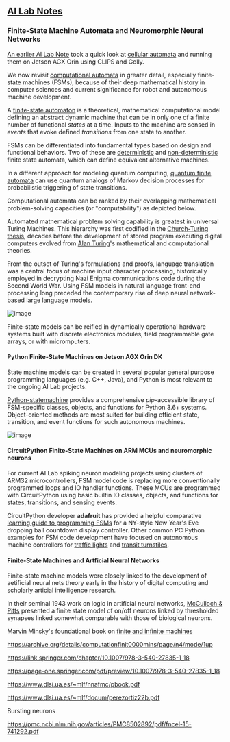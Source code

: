 ## <u>AI Lab Notes</u>

### **Finite-State Machine Automata and Neuromorphic Neural Networks**

[An earlier AI Lab Note](https://github.com/rtrelease/Jetson-Symbolics-Neuromorphics/blob/main/GameOfLife.md) took a quick look at [cellular automata](https://plato.stanford.edu/entries/cellular-automata/) and running them on Jetson AGX Orin using CLIPS and Golly.  

We now revisit [computational automata](https://en.m.wikipedia.org/wiki/Automata_theory) in greater detail, especially finite-state machines (FSMs), because of their deep mathematical history in computer sciences and current significance for robot and autonomous machine development.

A [finite-state automaton](https://en.m.wikipedia.org/wiki/Finite-state_machine) is a theoretical, mathematical computational model defining an abstract dynamic machine that can be in only one of a finite number of functional *states* at a time.  Inputs to the machine are sensed in *events* that evoke defined *transitions* from one state to another.

FSMs can be differentiated into fundamental types based on design and functional behaviors. Two of these are [deterministic](https://en.m.wikipedia.org/wiki/Deterministic_finite_automaton) and [non-deterministic](https://en.m.wikipedia.org/wiki/Nondeterministic_finite_automaton) finite state automata, which can define equivalent alternative machines.

In a different approach for modeling quantum computing, [quantum finite automata](https://en.m.wikipedia.org/w/index.php?title=Quantum_finite_automaton) can use quantum analogs of Markov decision processes for probabilistic triggering of state transitions.

Computational automata can be ranked by their overlapping mathematical problem-solving capacities (or "computability") as depicted below.  

Automated mathematical problem solving capability is greatest in universal Turing Machines.  This hierarchy was first codified in the [Church-Turing thesis](https://plato.stanford.edu/entries/church-turing/), decades before the development of stored program executing digital computers evolved from [Alan Turing](https://en.m.wikipedia.org/wiki/Alan_Turing)'s mathematical and computational theories.

From the outset of Turing's formulations and proofs, language translation was a central focus of machine input character processing, historically employed in decrypting Nazi Enigma communications code during the Second World War.  Using FSM models in natural language front-end processing long preceded the contemporary rise of deep neural network-based large language models.

![image](https://github.com/user-attachments/assets/273a2cca-b6d2-4bb0-82e4-8b11eca86b43)

Finite-state models can be reified in dynamically operational hardware systems built with discrete electronics modules, field programmable gate arrays, or with micromputers.

#### Python Finite-State Machines on Jetson AGX Orin DK

State machine models can be created in several popular general purpose programming languages (e.g. C++, Java), and Python is most relevant to the ongoing AI Lab projects.  

[Python-statemachine](https://pypi.org/project/python-statemachine/) provides a comprehensive *pip*-accessible library of FSM-specific classes, objects, and functions for Python 3.6+ systems.  Object-oriented methods are most suited for building efficient state, transition, and event functions for such autonomous machines.

![image](https://github.com/user-attachments/assets/2d8d5e87-7576-4252-8e6c-e321c3454e13)


#### CircuitPython Finite-State Machines on ARM MCUs and neuromorphic neurons

For current AI Lab spiking neuron modeling projects using clusters of ARM32 microcontrollers, FSM model code is replacing more conventionally programmed loops and IO handler functions. These MCUs are programmed with CircuitPython using basic builtin IO classes, objects, and functions for states, transitions, and sensing events.

CircuitPython developer **adafruit** has provided a helpful comparative [learning guide to programming FSMs](https://cdn-learn.adafruit.com/downloads/pdf/circuitpython-101-state-machines.pdf) for a NY-style New Year's Eve dropping ball countdown display controller. Other common PC Python examples for FSM code development have focused on autonomous machine controllers for [traffic lights](https://python-statemachine.readthedocs.io/en/latest/readme.html) and [transit turnstiles](https://github.com/cmaugg/pystatemachine).


#### Finite-State Machines and Artficial Neural Networks

Finite-state machine models were closely linked to the development of aetificial neural nets theory early in the history of digital computing and scholarly articial intelligence research.

In their seminal 1943 work on logic in artificial neural networks, [McCulloch & Pitts](https://home.csulb.edu/~cwallis/382/readings/482/mccolloch.logical.calculus.ideas.1943.pdf) presented a finite state model of on/off neurons linked by thresholded synapses linked somewhat comparable with those of biological neurons.

 Marvin Minsky's foundational book on [finite and infinite machines](https://archive.org/details/trent_0116301269779/page/n4/mode/1up)

https://archive.org/details/computationfinit0000mins/page/n4/mode/1up

https://link.springer.com/chapter/10.1007/978-3-540-27835-1_18

https://page-one.springer.com/pdf/preview/10.1007/978-3-540-27835-1_18

https://www.dlsi.ua.es/~mlf/nnafmc/pbook.pdf

https://www.dlsi.ua.es/~mlf/docum/perezortiz22b.pdf

Bursting neurons

https://pmc.ncbi.nlm.nih.gov/articles/PMC8502892/pdf/fncel-15-741292.pdf
